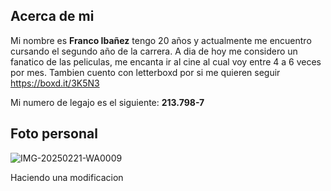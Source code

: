## **Acerca de mi**
Mi nombre es **Franco Ibañez** tengo 20 años y actualmente me encuentro cursando el segundo año de la carrera.
A dia de hoy me considero un fanatico de las peliculas, me encanta ir al cine al cual voy entre 4 a 6 veces por mes. Tambien cuento con letterboxd por si me quieren seguir https://boxd.it/3K5N3

Mi numero de legajo es el siguiente: **213.798-7**

## **Foto personal**
![IMG-20250221-WA0009](https://github.com/user-attachments/assets/911c4e12-c053-4bfd-9336-377927c881a2)

Haciendo una modificacion
